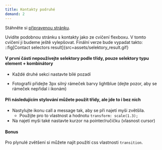 ```yaml
---
title: Kontakty podruhé
demand: 2
---
```


Stáhněte si [připravenou stránku](assets/selektory-zadani.zip).

Uvidíte podobnou stránku s kontakty jako ze cvičení flexboxu. V tomto cvičení ji budeme ještě vylepšovat. Finální verze bude vypadat takto:
::fig[Contact selectors result]{src=assets/selektory_result.gif}
<br/>

#### V první části nepoužívejte selektory podle třídy, pouze selektory typu element + kombinátory

- Každé druhé sekci nastavte bílé pozadí

- Fotografii přidejte 3px silný rámeček barvy lightblue (dejte pozor, aby se rámeček nepřidal i ikonám)

#### Při následujícím stylování můžete použít třídy, ale jde to i bez nich

- Nastylujte ikonu call a message tak, aby se při najetí myši zvětšila.
  - Použijte pro to vlastnost a hodnotu
    `transform: scale(1.3);`
- Na najetí myši také nastavte kurzor na pointer/ručičku (vlasnost cursor)

#### Bonus

Pro plynulé zvětšení si můžete najít použití css vlastnosti `transition`.
